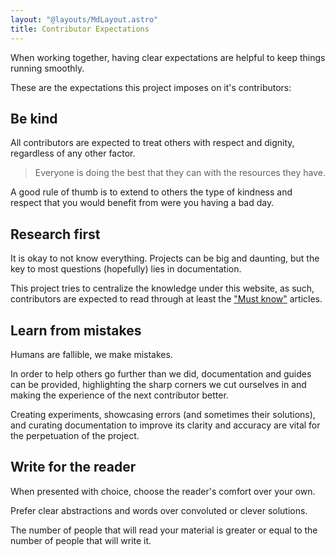 ```yaml
---
layout: "@layouts/MdLayout.astro"
title: Contributor Expectations
---
```


When working together, having clear expectations are helpful to keep things running smoothly.

These are the expectations this project imposes on it's contributors:

## Be kind

All contributors are expected to treat others with respect and dignity, regardless of any other factor.

> Everyone is doing the best that they can with the resources they have.

A good rule of thumb is to extend to others the type of kindness and respect that you would benefit from were you having a bad day.

## Research first

It is okay to not know everything. Projects can be big and daunting, but the key to most questions (hopefully) lies in documentation.

This project tries to centralize the knowledge under this website, as such, contributors are expected to read through at least the ["Must know"](/contributors/must-know) articles.

## Learn from mistakes

Humans are fallible, we make mistakes.

In order to help others go further than we did, documentation and guides can be provided, highlighting the sharp corners we cut ourselves in and making the experience of the next contributor better.

Creating experiments, showcasing errors (and sometimes their solutions), and curating documentation to improve its clarity and accuracy are vital for the perpetuation of the project.

## Write for the reader

When presented with choice, choose the reader's comfort over your own.

Prefer clear abstractions and words over convoluted or clever solutions.

The number of people that will read your material is greater or equal to the number of people that will write it.